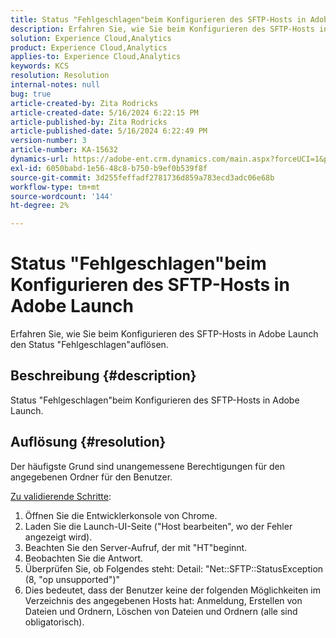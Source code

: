 ```yaml
---
title: Status "Fehlgeschlagen"beim Konfigurieren des SFTP-Hosts in Adobe Launch
description: Erfahren Sie, wie Sie beim Konfigurieren des SFTP-Hosts in Adobe Launch den Status "Fehlgeschlagen"auflösen.
solution: Experience Cloud,Analytics
product: Experience Cloud,Analytics
applies-to: Experience Cloud,Analytics
keywords: KCS
resolution: Resolution
internal-notes: null
bug: true
article-created-by: Zita Rodricks
article-created-date: 5/16/2024 6:22:15 PM
article-published-by: Zita Rodricks
article-published-date: 5/16/2024 6:22:49 PM
version-number: 3
article-number: KA-15632
dynamics-url: https://adobe-ent.crm.dynamics.com/main.aspx?forceUCI=1&pagetype=entityrecord&etn=knowledgearticle&id=25bf4537-b113-ef11-9f89-6045bd0298d4
exl-id: 6050babd-1e56-48c8-b750-b9ef0b539f8f
source-git-commit: 3d255feffadf2781736d859a783ecd3adc06e68b
workflow-type: tm+mt
source-wordcount: '144'
ht-degree: 2%

---
```


# Status &quot;Fehlgeschlagen&quot;beim Konfigurieren des SFTP-Hosts in Adobe Launch


Erfahren Sie, wie Sie beim Konfigurieren des SFTP-Hosts in Adobe Launch den Status &quot;Fehlgeschlagen&quot;auflösen.

## Beschreibung {#description}


Status &quot;Fehlgeschlagen&quot;beim Konfigurieren des SFTP-Hosts in Adobe Launch.


## Auflösung {#resolution}


Der häufigste Grund sind unangemessene Berechtigungen für den angegebenen Ordner für den Benutzer.

<u>Zu validierende Schritte</u>:

1. Öffnen Sie die Entwicklerkonsole von Chrome.
2. Laden Sie die Launch-UI-Seite (&quot;Host bearbeiten&quot;, wo der Fehler angezeigt wird).
3. Beachten Sie den Server-Aufruf, der mit &quot;HT&quot;beginnt.
4. Beobachten Sie die Antwort.
5. Überprüfen Sie, ob Folgendes steht: Detail: &quot;Net::SFTP::StatusException (8, &quot;op unsupported&quot;)&quot;
6. Dies bedeutet, dass der Benutzer keine der folgenden Möglichkeiten im Verzeichnis des angegebenen Hosts hat: Anmeldung, Erstellen von Dateien und Ordnern, Löschen von Dateien und Ordnern (alle sind obligatorisch).
